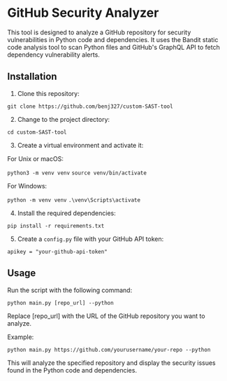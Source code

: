 # GitHub Security Analyzer

This tool is designed to analyze a GitHub repository for security vulnerabilities in Python code and dependencies. It uses the Bandit static code analysis tool to scan Python files and GitHub's GraphQL API to fetch dependency vulnerability alerts.

## Installation

1. Clone this repository:

```git clone https://github.com/benj327/custom-SAST-tool```

2. Change to the project directory:

```cd custom-SAST-tool```

3. Create a virtual environment and activate it:

For Unix or macOS:

```python3 -m venv venv```
```source venv/bin/activate```

For Windows:

```python -m venv venv```
```.\venv\Scripts\activate```

4. Install the required dependencies:

```pip install -r requirements.txt```

5. Create a `config.py` file with your GitHub API token:

```apikey = "your-github-api-token"```

## Usage

Run the script with the following command:

```python main.py [repo_url] --python```

Replace [repo_url] with the URL of the GitHub repository you want to analyze.

Example:

```python main.py https://github.com/yourusername/your-repo --python```

This will analyze the specified repository and display the security issues found in the Python code and dependencies.
